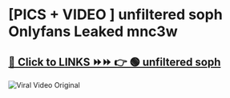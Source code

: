 
 # [PICS + VIDEO ] unfiltered soph Onlyfans Leaked mnc3w

## <h2><a href="https://clipsfans.com/unfiltered_soph&ref=git">🔗 Click to LINKS ⏩⏩ 👉 🟢 unfiltered soph </a></h2>

<a href="https://clipsfans.com/unfiltered_soph&ref=git" rel="nofollow" data-target="animated-image.originalLink"><img src="https://i.ibb.co.com/xMMVF88/686577567.gif" alt="Viral Video Original" style="max-width: 100%; display: inline-block;" data-target="animated-image.originalImage"></a>


